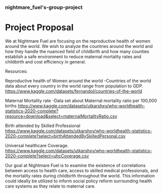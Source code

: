 ### nightmare_fuel's-group-project
# Project Proposal

We at Nightmare Fuel are focusing on the reproductive health of women around the world. We wish to analyze the countries around the world and how they handle the nuanced field of childbirth and how many counties establish a safe environment to reduce maternal mortality rates and childbirth and cost efficiency in general.

Resources:

Reproductive health of Women around the world
-Countries of the world data about every country in the world range from population to GDP.
    https://www.kaggle.com/datasets/fernandol/countries-of-the-world

Maternal Mortality rate 
-Data set about Maternal mortality ratio per 100,000 births
    https://www.kaggle.com/datasets/utkarshxy/who-worldhealth-statistics-2020-complete?resource=download&select=maternalMortalityRatio.csv

Birth attended by Skilled Professional 
    https://www.kaggle.com/datasets/utkarshxy/who-worldhealth-statistics-2020-complete?select=birthAttendedBySkilledPersonal.csv		

Universal healthcare Coverage.
    https://www.kaggle.com/datasets/utkarshxy/who-worldhealth-statistics-2020-complete?select=uhcCoverage.csv

Our goal at Nightmare Fuel is to examine the existence of correlations between access to health care, access to skilled medical professionals, and the mortality rates during childbirth throughout the world. This information could ideally be utilized to inform social policy reform surrounding health care systems as they relate to maternal care.
